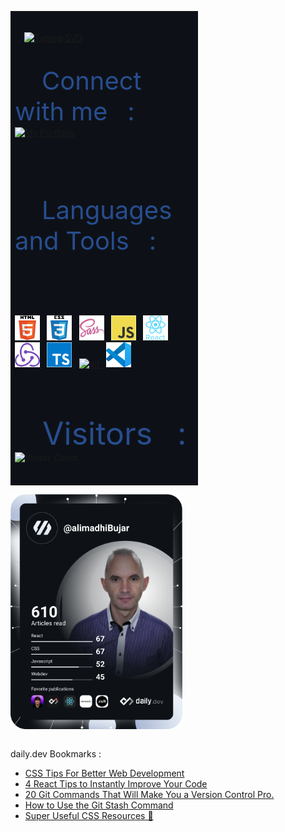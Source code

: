 <table align="left" style="width:  300px; background-color: #0d1117; border-color: #284d8f; "  >
	<tbody>
		<tr style="border-color: #284d8f; background-color: #0d1117; ">
			<td style="width: 100%; height: 50px;">&nbsp;
				<p>&nbsp;&nbsp;&nbsp;&nbsp;<a href="https://git.io/typing-svg"><img src="https://readme-typing-svg.herokuapp.com?size=24&amp;vCenter=true&amp;width=450&amp;height=30&amp;lines=Hello+there%2C+I'm+Bujar+Alimadhi+!;An+Frontend+Web+Developer+!;Welcome+to+my+GitHub+profile+!" alt="Typing SVG" /></a></p>
							</td>
						</tr>
						<tr style="height: 155px; border-color: #284d8f;">
							<td style="width:  100%;"><span style="font-size: 40px; color: #284d8f;">&nbsp;&nbsp;&nbsp;&nbsp;Connect with me &nbsp; :</span>&nbsp;&nbsp;&nbsp;&nbsp; <a href="https://www.linkedin.com/in/bujar-alimadhi/" target="_blank"><img title="Linkedin" src="https://upload.wikimedia.org/wikipedia/commons/c/ca/LinkedIn_logo_initials.png" alt="" width="40" align="center" /></a> &nbsp; <a title="My Portfolio" href="https://alimadhibujar.github.io/Portfolio/" target="_blank"><img src="https://www.freeiconspng.com/uploads/site-internet-icon-png-31.png" alt="My Portfolio" width="40" align="center" /></a> &nbsp; <a href="https://codepen.io/alimadhibujar" target="_blank"><img title="Codepen" src="https://icon-library.com/images/codepen-icon/codepen-icon-26.jpg" alt="" width="35" align="center" /></a></td>
						</tr>
						<tr style="height: 225px; border-color: #284d8f;">
							<td style="width:  100%;">&nbsp;
								<p style="font-size: 40px; color: #284d8f;">&nbsp;&nbsp;&nbsp;&nbsp;Languages and Tools &nbsp; :</p>
							</td>
						</tr>
						<tr style="height: 165px; border-color: #284d8f;">
							<td style="width:  100%;">
							<a href="https://www.w3.org/html/" target="_blank" rel="noreferrer"> <img  title="Html" src="https://raw.githubusercontent.com/devicons/devicon/master/icons/html5/html5-original-wordmark.svg" alt="html5" width="40" height="40"/> </a>&nbsp; <a href="https://www.w3schools.com/css/" target="_blank" rel="noreferrer"> <img title="Css" src="https://raw.githubusercontent.com/devicons/devicon/master/icons/css3/css3-original-wordmark.svg" alt="css3" width="40" height="40"/> </a>&nbsp; <a href="https://sass-lang.com" target="_blank" rel="noreferrer"> <img title="Sass"src="https://raw.githubusercontent.com/devicons/devicon/master/icons/sass/sass-original.svg" alt="sass" width="40" height="40"/> </a>&nbsp; <a href="https://developer.mozilla.org/en-US/docs/Web/JavaScript" target="_blank" rel="noreferrer"> <img title="JavaScript"src="https://raw.githubusercontent.com/devicons/devicon/master/icons/javascript/javascript-original.svg" alt="javascript" width="40" height="40"/> </a>&nbsp; <a href="https://reactjs.org/" target="_blank" rel="noreferrer"> <img title="React"src="https://raw.githubusercontent.com/devicons/devicon/master/icons/react/react-original-wordmark.svg" alt="react" width="40" height="40"/> </a>&nbsp; <a href="https://redux.js.org" target="_blank" rel="noreferrer"> <img title="Redux"src="https://raw.githubusercontent.com/devicons/devicon/master/icons/redux/redux-original.svg" alt="redux" width="40" height="40"/> </a>&nbsp; <a href="https://www.typescriptlang.org/" target="_blank" rel="noreferrer"> <img title="TypeScript"src="https://raw.githubusercontent.com/devicons/devicon/master/icons/typescript/typescript-original.svg" alt="typescript" width="40" height="40"/> </a>&nbsp; <a href="https://git-scm.com/" target="_blank" rel="noreferrer"> <img title="Git"src="https://www.vectorlogo.zone/logos/git-scm/git-scm-icon.svg" alt="git" width="40" height="40"/> </a>&nbsp; <a href="https://code.visualstudio.com/" target="_blank"><img title="VS code"src="https://raw.githubusercontent.com/github/explore/80688e429a7d4ef2fca1e82350fe8e3517d3494d/topics/visual-studio-code/visual-studio-code.png" alt="Visual Studio Code" width="40px" /> </a>
								<!--SKILLS AND TOOLS PER TU FSHIRE<p>&nbsp;&nbsp;&nbsp;<a href="https://www.w3schools.com/html/" target="_blank"> <img src="https://raw.githubusercontent.com/devicons/devicon/master/icons/html5/html5-original-wordmark.svg" alt="html5" width="60" /> </a> &nbsp; <a href="https://www.w3schools.com/css/" target="_blank"> <img src="https://raw.githubusercontent.com/devicons/devicon/master/icons/css3/css3-original-wordmark.svg" alt="css3" width="60" /></a> &nbsp; <a href="https://sass-lang.com" target="_blank"> <img src="https://raw.githubusercontent.com/devicons/devicon/master/icons/sass/sass-original.svg" alt="sass" width="50" height="50" /> </a> &nbsp; <a href="https://developer.mozilla.org/en-US/docs/Web/JavaScript" target="_blank"> <img src="https://raw.githubusercontent.com/devicons/devicon/master/icons/javascript/javascript-original.svg" alt="javascript" width="50" height="50" /> </a> &nbsp; <a href="https://reactjs.org/" target="_blank"> <img src="https://raw.githubusercontent.com/devicons/devicon/master/icons/react/react-original-wordmark.svg" alt="react" width="50" height="50" /> </a> &nbsp; <a href="https://git-scm.com/docs/gittutorial" target="_blank"><img src="https://cdn.iconscout.com/icon/free/png-256/git-1-226092.png" alt="Git" width="70" height="50" /></a> &nbsp; <a href="https://code.visualstudio.com/" target="_blank"><img src="https://raw.githubusercontent.com/github/explore/80688e429a7d4ef2fca1e82350fe8e3517d3494d/topics/visual-studio-code/visual-studio-code.png" alt="Visual Studio Code" width="46px" /> </a></p>-->
	</td>
</tr>
<tr style="height: 145px; border-color: #284d8f;">
	<td style="width:  100%;">&nbsp;<span style="font-size: 50px; color: #284d8f;">&nbsp;&nbsp;&nbsp;Visitors &nbsp; :</span>&nbsp;&nbsp;&nbsp;<img  src="https://profile-counter.glitch.me/{alimadhibujar}/count.svg" alt="Visitor Count" /></td>
</tr>
	</tbody>
</table>
<a href="https://app.daily.dev/alimadhiBujar"><img align="center" src="https://raw.githubusercontent.com/alimadhibujar/alimadhibujar/main/devcard.svg" alt="Bujar Alimadhi's Dev Card" width="275" /></a>
<br/><br/>
<p align="left">daily.dev Bookmarks :<p/> 



<!-- daily.dev BOOKMARKS:START -->
- [CSS Tips For Better Web Development](https://app.daily.dev/posts/tbmeGdU5S?utm_source=rss&utm_medium=bookmarks&utm_campaign=rdslac64jY47GWr1ifrFm)
- [4 React Tips to Instantly Improve Your Code](https://app.daily.dev/posts/PK0Abn9az?utm_source=rss&utm_medium=bookmarks&utm_campaign=rdslac64jY47GWr1ifrFm)
- [20 Git Commands That Will Make You a Version Control Pro.](https://app.daily.dev/posts/AbjGV2NAu?utm_source=rss&utm_medium=bookmarks&utm_campaign=rdslac64jY47GWr1ifrFm)
- [How to Use the Git Stash Command](https://app.daily.dev/posts/f-nS_VgyV?utm_source=rss&utm_medium=bookmarks&utm_campaign=rdslac64jY47GWr1ifrFm)
- [Super Useful CSS Resources 🌈](https://app.daily.dev/posts/_2BztdGT6?utm_source=rss&utm_medium=bookmarks&utm_campaign=rdslac64jY47GWr1ifrFm)
<!-- daily.dev BOOKMARKS:END -->

<!--
**alimadhibujar/alimadhibujar** is a ✨ _special_ ✨ repository because its `README.md` (this file) appears on your GitHub profile.

![Anurag's GitHub stats](https://github-readme-stats.vercel.app/api?username=alimadhibujar&show_icons=true&theme=gotham&count_private=true)


Here are some ideas to get you started:

- 🔭 I’m currently working on ...
- 🌱 I’m currently learning ...
- 👯 I’m looking to collaborate on ...
- 🤔 I’m looking for help with ...
- 💬 Ask me about ...
- 📫 How to reach me: ...
- 😄 Pronouns: ...
- ⚡ Fun fact: ...
 <div ><img src="https://github.com/alimadhibujar/Link-Academy-responsiv-/blob/master/img/bgvideo.gif?raw=true" align="left"/></div> -->

